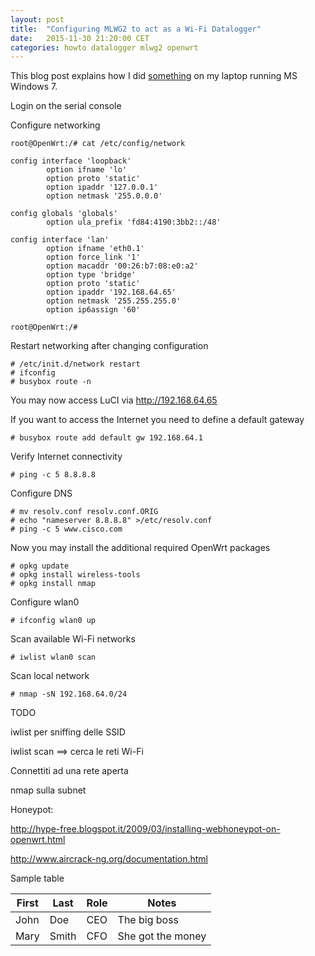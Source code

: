 ```yaml
---
layout: post
title:  "Configuring MLWG2 to act as a Wi-Fi Datalogger"
date:   2015-11-30 21:20:00 CET
categories: howto datalogger mlwg2 openwrt
---
```

<!-- markdown-link-check-disable -->

This blog post explains how I did [something](http://www.something.com/) on my laptop running MS Windows 7.

Login on the serial console

Configure networking

```
root@OpenWrt:/# cat /etc/config/network

config interface 'loopback'
        option ifname 'lo'
        option proto 'static'
        option ipaddr '127.0.0.1'
        option netmask '255.0.0.0'

config globals 'globals'
        option ula_prefix 'fd84:4190:3bb2::/48'

config interface 'lan'
        option ifname 'eth0.1'
        option force_link '1'
        option macaddr '00:26:b7:08:e0:a2'
        option type 'bridge'
        option proto 'static'
        option ipaddr '192.168.64.65'
        option netmask '255.255.255.0'
        option ip6assign '60'

root@OpenWrt:/#
```

Restart networking after changing configuration

```
# /etc/init.d/network restart
# ifconfig
# busybox route -n
```

You may now access LuCI via <http://192.168.64.65>

If you want to access the Internet you need to define a default gateway

```
# busybox route add default gw 192.168.64.1
```

Verify Internet connectivity

```
# ping -c 5 8.8.8.8
```

Configure DNS

```
# mv resolv.conf resolv.conf.ORIG
# echo "nameserver 8.8.8.8" >/etc/resolv.conf
# ping -c 5 www.cisco.com
```

Now you may install the additional required OpenWrt packages

```
# opkg update
# opkg install wireless-tools
# opkg install nmap
```

Configure wlan0

```
# ifconfig wlan0 up
```

Scan available Wi-Fi networks

```
# iwlist wlan0 scan
```

Scan local network

```
# nmap -sN 192.168.64.0/24
```


TODO

iwlist per sniffing delle SSID

iwlist scan  ==> cerca le reti Wi-Fi

Connettiti ad una rete aperta

nmap sulla subnet

Honeypot:

<http://hype-free.blogspot.it/2009/03/installing-webhoneypot-on-openwrt.html>

<http://www.aircrack-ng.org/documentation.html>




Sample table

<!-- TIP: <http://www.tablesgenerator.com/markdown_tables> -->

| First | Last  | Role | Notes             |
|-------|-------|------|-------------------|
| John  | Doe   | CEO  | The big boss      |
| Mary  | Smith | CFO  | She got the money |

<!-- markdown-link-check-enable -->
<!-- EOF -->
